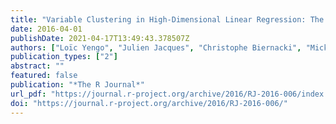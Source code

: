 ```yaml
---
title: "Variable Clustering in High-Dimensional Linear Regression: The R Package clere"
date: 2016-04-01
publishDate: 2021-04-17T13:49:43.378507Z
authors: ["Loïc Yengo", "Julien Jacques", "Christophe Biernacki", "Mickaël Canouil"]
publication_types: ["2"]
abstract: ""
featured: false
publication: "*The R Journal*"
url_pdf: "https://journal.r-project.org/archive/2016/RJ-2016-006/index.html"
doi: "https://journal.r-project.org/archive/2016/RJ-2016-006/"
---
```


